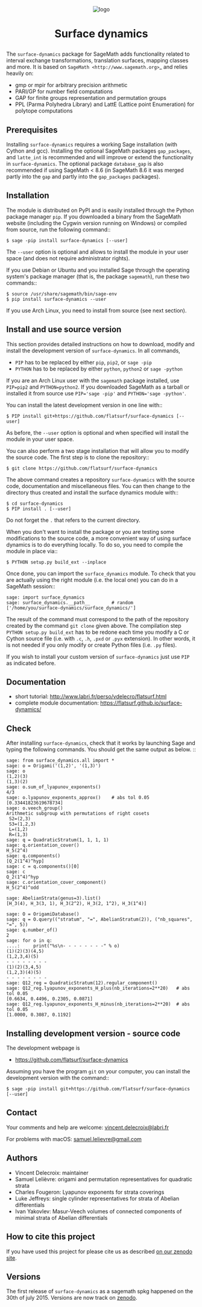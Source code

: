 <p align="center">
    <img alt="logo" src="https://user-images.githubusercontent.com/373765/255104540-451305f4-42e4-4c16-aee1-b38a0e6d41ad.svg">
</p>

<h1><p align="center">Surface dynamics</p></h1>

The ``surface-dynamics`` package for SageMath adds functionality related to
interval exchange transformations, translation surfaces, mapping classes
and more. It is based on `SageMath <http://www.sagemath.org>`_ and relies
heavily on:

* gmp or mpir for arbitrary precision arithmetic
* PARI/GP for number field computations
* GAP for finite groups representation and permutation groups
* PPL (Parma Polyhedra Library) and LattE (Lattice point Enumeration)
  for polytope computations

## Prerequisites

Installing ``surface-dynamics`` requires a working Sage installation (with
Cython and gcc). Installing the optional SageMath packages ``gap_packages``,
and ``latte_int`` is recommended and will improve or extend the functionality
in ``surface-dynamics``. The optional package ``database_gap`` is also
recommended if using SageMath < 8.6 (in SageMath 8.6 it was merged partly
into the ``gap`` and partly into the ``gap_packages`` packages).

## Installation

The module is distributed on PyPI and is easily installed through the
Python package manager ``pip``. If you downloaded a binary from the SageMath
website (including the Cygwin version running on Windows) or compiled
from source, run the following command::

    $ sage -pip install surface-dynamics [--user]

The ``--user`` option is optional and allows to install the module in your
user space (and does not require administrator rights).

If you use Debian or Ubuntu and you installed Sage through the operating
system's package manager (that is, the package ``sagemath``), run these
two commands::

    $ source /usr/share/sagemath/bin/sage-env
    $ pip install surface-dynamics --user

If you use Arch Linux, you need to install from source (see next section).

## Install and use source version

This section provides detailed instructions on how to download, modify
and install the development version of ``surface-dynamics``. In all commands,

* ``PIP`` has to be replaced by either ``pip``, ``pip2``, or ``sage -pip``
* ``PYTHON`` has to be replaced by either ``python``, ``python2`` or ``sage -python``

If you are an Arch Linux user with the ``sagemath`` package installed, use
``PIP=pip2`` and ``PYTHON=python2``. If you downloaded SageMath as a tarball
or installed it from source use ``PIP='sage -pip'`` and ``PYTHON='sage -python'``.

You can install the latest development version in one line with::

    $ PIP install git+https://github.com/flatsurf/surface-dynamics [--user]

As before, the ``--user`` option is optional and when specified will
install the module in your user space.

You can also perform a two stage installation that will allow you to
modify the source code. The first step is to clone the repository::

    $ git clone https://github.com/flatsurf/surface-dynamics

The above command creates a repository ``surface-dynamics`` with the source code,
documentation and miscellaneous files. You can then change to the directory
thus created and install the surface dynamics module with::

    $ cd surface-dynamics
    $ PIP install . [--user]

Do not forget the ``.`` that refers to the current directory.

When you don't want to install the package or you are testing some
modifications to the source code, a more convenient way of using
surface dynamics is to do everything locally. To do so, you need
to compile the module in place via::

    $ PYTHON setup.py build_ext --inplace

Once done, you can import the ``surface_dynamics`` module. To check that you
are actually using the right module (i.e. the local one) you can do in a
SageMath session::

    sage: import surface_dynamics
    sage: surface_dynamics.__path__        # random
    ['/home/you/surface-dynamics/surface_dynamics/']

The result of the command must correspond to the path of the repository
created by the command ``git clone`` given above. The compilation step
``PYTHON setup.py build_ext`` has to be redone each time you modify
a C or Cython source file (i.e. with ``.c``, ``.h``, ``.pxd`` or ``.pyx``
extension). In other words, it is not needed if you only
modify or create Python files (i.e. ``.py`` files).

If you wish to install your custom version of ``surface-dynamics``
just use ``PIP`` as indicated before.

## Documentation

* short tutorial: http://www.labri.fr/perso/vdelecro/flatsurf.html
* complete module documentation: https://flatsurf.github.io/surface-dynamics/

## Check

After installing ``surface-dynamics``, check that it works by launching Sage
and typing the following commands. You should get the same
output as below. ::

    sage: from surface_dynamics.all import *
    sage: o = Origami('(1,2)', '(1,3)')
    sage: o
    (1,2)(3)
    (1,3)(2)
    sage: o.sum_of_lyapunov_exponents()
    4/3
    sage: o.lyapunov_exponents_approx()    # abs tol 0.05
    [0.33441823619678734]
    sage: o.veech_group()
    Arithmetic subgroup with permutations of right cosets
     S2=(2,3)
     S3=(1,2,3)
     L=(1,2)
     R=(1,3)
    sage: q = QuadraticStratum(1, 1, 1, 1)
    sage: q.orientation_cover()
    H_5(2^4)
    sage: q.components()
    [Q_2(1^4)^hyp]
    sage: c = q.components()[0]
    sage: c
    Q_2(1^4)^hyp
    sage: c.orientation_cover_component()
    H_5(2^4)^odd

    sage: AbelianStrata(genus=3).list()
    [H_3(4), H_3(3, 1), H_3(2^2), H_3(2, 1^2), H_3(1^4)]

    sage: O = OrigamiDatabase()
    sage: q = O.query(("stratum", "=", AbelianStratum(2)), ("nb_squares", "=", 5))
    sage: q.number_of()
    2
    sage: for o in q:
    ....:     print("%s\n- - - - - - - -" % o)
    (1)(2)(3)(4,5)
    (1,2,3,4)(5)
    - - - - - - - -
    (1)(2)(3,4,5)
    (1,2,3)(4)(5)
    - - - - - - - -
    sage: Q12_reg = QuadraticStratum(12).regular_component()
    sage: Q12_reg.lyapunov_exponents_H_plus(nb_iterations=2**20)   # abs tol 0.05
    [0.6634, 0.4496, 0.2305, 0.0871]
    sage: Q12_reg.lyapunov_exponents_H_minus(nb_iterations=2**20)  # abs tol 0.05
    [1.0000, 0.3087, 0.1192]

## Installing development version - source code

The development webpage is

* https://github.com/flatsurf/surface-dynamics

Assuming you have the program ``git`` on your computer, you can install the
development version with the command::

    $ sage -pip install git+https://github.com/flatsurf/surface-dynamics [--user]

## Contact

Your comments and help are welcome: vincent.delecroix@labri.fr

For problems with macOS: samuel.lelievre@gmail.com

## Authors

* Vincent Delecroix: maintainer
* Samuel Lelièvre: origami and permutation representatives for quadratic strata
* Charles Fougeron: Lyapunov exponents for strata coverings
* Luke Jeffreys: single cylinder representatives for strata of Abelian
  differentials
* Ivan Yakovlev: Masur-Veech volumes of connected components of minimal strata
  of Abelian differentials

## How to cite this project

If you have used this project for please cite us
as described [on our zenodo site](https://zenodo.org/badge/latestdoi/347440823).

## Versions

The first release of ``surface-dynamics`` as a sagemath spkg happened on the
30th of july 2015. Versions are now track on [zenodo](https://zenodo.org/badge/latestdoi/347440823).
